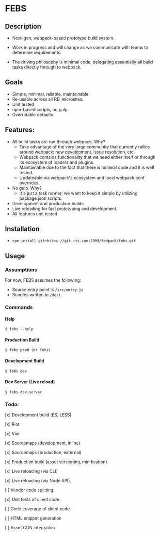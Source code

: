 # FEBS

## Description

- Next-gen, webpack-based prototype build system.

- Work in progress and will change as we communicate with teams to determine requirements.

- The driving philosophy is minimal code, delegating essentially all build tasks directly through to webpack.

## Goals
- Simple, minimal, reliable, maintainable.
- Re-usable across all REI microsites.
- Unit tested
- npm-based scripts, no gulp
- Overridable defaults

## Features:
- All build tasks are run through webpack. Why?
  - Take advantage of the very large community that currently rallies around webpack: new development, issue resolution, etc.
  - Webpack contains functionality that we need either itself or through its ecosystem of loaders and plugins.
  - Maintainable due to the fact that there is minimal code and it is well tested.
  - Updateable via webpack's ecosystem and local webpack conf overrides.
- No gulp. Why?
    - It's just a task runner; we want to keep it simple by utilizing package.json scripts.
- Development and production builds.
- Live reloading for fast prototyping and development.
- All features unit tested.

## Installation
- `npm install git+https://git.rei.com:7999/fedpack/febs.git`

## Usage

### Assumptions

For now, FEBS assumes the following:
  - Source entry point is `/src/entry.js`
  - Bundles written to `/dest`.

### Commands

#### Help
```
$ febs --help
```
#### Production Build
```
$ febs prod (or febs)
```
#### Development Build
```
$ febs dev
```
#### Dev Server (Live reload)
```
$ febs dev-server
```

### Todo:

[x] Development build (ES, LESS)

[x] Riot

[x] Vue

[x] Sourcemaps (development, inline)

[x] Sourcemaps (production, external)

[x] Production build (asset versioning, minification)

[x] Live reloading (via CLI)

[x] Live reloading (via Node API).

[ ] Vendor code splitting.

[x] Unit tests of client code.

[ ] Code coverage of client code.

[ ] HTML snippet generation

[ ] Asset CDN integration
